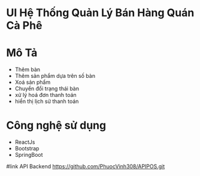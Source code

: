 # UI Hệ Thống Quản Lý Bán Hàng Quán Cà Phê

# Mô Tả

+ Thêm bàn
+ Thêm sản phẩm dựa trên số bàn
+ Xoá sản phẩm
+ Chuyển đổi trạng thái bàn
+ xử lý hoá đơn thanh toán
+ hiển thị lịch sử thanh toán

# Công nghệ sử dụng

+ ReactJs
+ Bootstrap
+ SpringBoot

#link API Backend
https://github.com/PhuocVinh308/APIPOS.git
